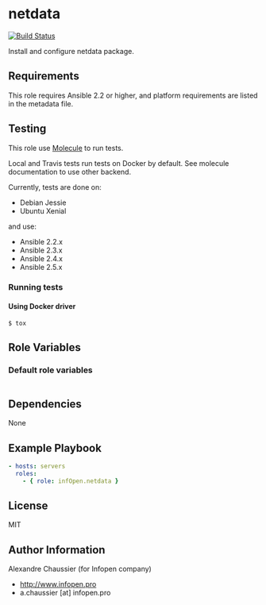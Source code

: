 # netdata

[![Build Status](https://travis-ci.org/infOpen/ansible-role-netdata.svg?branch=master)](https://travis-ci.org/infOpen/ansible-role-netdata)

Install and configure netdata package.

## Requirements

This role requires Ansible 2.2 or higher,
and platform requirements are listed in the metadata file.

## Testing

This role use [Molecule](https://github.com/metacloud/molecule/) to run tests.

Local and Travis tests run tests on Docker by default.
See molecule documentation to use other backend.

Currently, tests are done on:
- Debian Jessie
- Ubuntu Xenial

and use:
- Ansible 2.2.x
- Ansible 2.3.x
- Ansible 2.4.x
- Ansible 2.5.x

### Running tests

#### Using Docker driver

```
$ tox
```

## Role Variables

### Default role variables

``` yaml
```

## Dependencies

None

## Example Playbook

``` yaml
- hosts: servers
  roles:
    - { role: infOpen.netdata }
```

## License

MIT

## Author Information

Alexandre Chaussier (for Infopen company)
- http://www.infopen.pro
- a.chaussier [at] infopen.pro
